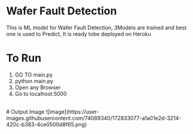 # Wafer Fault Detection</br>
This is ML model for Wafer Fault Detection, 3Models are trained and best one is used to Predict, It is ready tobe deployed on Heroku</br>
# To Run</br>
1) GO TO main.py
2) python main.py
3) Open any Browser
4) Go to localhost:5000

</br>
# Output Image
![image](https://user-images.githubusercontent.com/74089340/172833077-a1a01e2d-3214-420c-b383-4ce0500d8f65.png)


